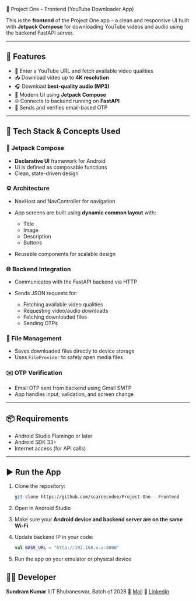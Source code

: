 📱 Project One – Frontend (YouTube Downloader App)

This is the **frontend** of the Project One app – a clean and responsive UI built with **Jetpack Compose** for downloading YouTube videos and audio using the backend FastAPI server.

---

## 🚀 Features

* 🔎 Enter a YouTube URL and fetch available video qualities
* 📥 Download video up to **4K resolution**
* 🎧 Download **best-quality audio (MP3)**
* 🎨 Modern UI using **Jetpack Compose**
* 🌐 Connects to backend running on **FastAPI**
* 📨 Sends and verifies email-based OTP

---

## 🧰 Tech Stack & Concepts Used

### 🧩 Jetpack Compose

* **Declarative UI** framework for Android
* UI is defined as composable functions
* Clean, state-driven design

### ⚙️ Architecture

* NavHost and NavController for navigation
  
* App screens are built using **dynamic common layout** with:

  * Title
  * Image
  * Description
  * Buttons
* Reusable components for scalable design

### 🌐 Backend Integration

* Communicates with the FastAPI backend via HTTP
* Sends JSON requests for:

  * Fetching available video qualities
  * Requesting video/audio downloads
  * Fetching downloaded files
  * Sending OTPs

### 📂 File Management

* Saves downloaded files directly to device storage
* Uses `FileProvider` to safely open media files

### ✉️ OTP Verification

* Email OTP sent from backend using Gmail SMTP
* App handles input, validation, and screen change

---

## 📦 Requirements

* Android Studio Flamingo or later
* Android SDK 33+
* Internet access (for API calls)

---

## ▶️ Run the App

1. Clone the repository:

   ```bash
   git clone https://github.com/scareecodee/Project-One---Frontend
   ```

2. Open in Android Studio

3. Make sure your **Android device and backend server are on the same Wi-Fi**

4. Update backend IP in your code:

   ```kotlin
   val BASE_URL = "http://192.168.x.x:8000"
   ```

5. Run the app on your emulator or physical device


## 👨‍💻 Developer

**Sundram Kumar**
IIIT Bhubaneswar, Batch of 2028
📧 [Mail](scareecodee@gmail.com)
🔗 [LinkedIn](https://in.linkedin.com/in/sundram-kumar-710710329)

